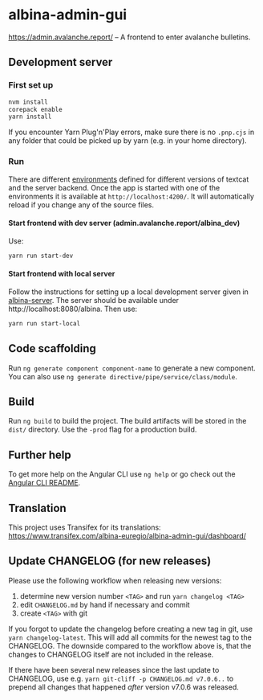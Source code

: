 # albina-admin-gui

https://admin.avalanche.report/ – A frontend to enter avalanche bulletins.

## Development server

### First set up

```sh
nvm install
corepack enable
yarn install
```

If you encounter Yarn Plug'n'Play errors, make sure there is no `.pnp.cjs` in any folder that could be picked up by yarn (e.g. in your home directory).

### Run

There are different [environments](src/environments/) defined for different versions of textcat and the server backend.
Once the app is started with one of the environments it is available at `http://localhost:4200/`.
It will automatically reload if you change any of the source files.

#### Start frontend with dev server (admin.avalanche.report/albina_dev)

Use:

```sh
yarn run start-dev
```

#### Start frontend with local server

Follow the instructions for setting up a local development server given in [albina-server](https://gitlab.com/albina-euregio/albina-server/-/blob/master/README.md).
The server should be available under http://localhost:8080/albina.
Then use:

```sh
yarn run start-local
```

## Code scaffolding

Run `ng generate component component-name` to generate a new component. You can also use `ng generate directive/pipe/service/class/module`.

## Build

Run `ng build` to build the project. The build artifacts will be stored in the `dist/` directory. Use the `-prod` flag for a production build.

## Further help

To get more help on the Angular CLI use `ng help` or go check out the [Angular CLI README](https://github.com/angular/angular-cli/blob/master/README.md).

## Translation

This project uses Transifex for its translations: https://www.transifex.com/albina-euregio/albina-admin-gui/dashboard/

## Update CHANGELOG (for new releases)

Please use the following workflow when releasing new versions:

1. determine new version number `<TAG>` and
   run `yarn changelog <TAG>`
2. edit `CHANGELOG.md` by hand if necessary and commit
3. create `<TAG>` with git

If you forgot to update the changelog before creating a new tag in git, use
`yarn changelog-latest`. This will add all commits for the newest tag to
the CHANGELOG. The downside compared to the workflow above is, that the
changes to CHANGELOG itself are not included in the release.

If there have been several new releases since the last update to CHANGELOG, 
use e.g. `yarn git-cliff -p CHANGELOG.md v7.0.6..` to prepend all changes that 
happened *after* version v7.0.6 was released.